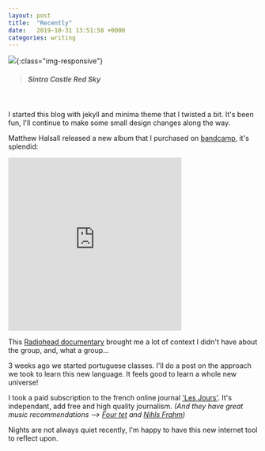 ```yaml
---
layout: post
title:  "Recently"
date:   2019-10-31 13:51:58 +0000
categories: writing
---
```


![](/assets/photos/sintra.jpg){:class="img-responsive"}
> ##### Sintra Castle Red Sky

<br>

I started this blog with jekyll and minima theme that I twisted a bit. It's been fun, I'll continue to make some small design changes along the way. 

Matthew Halsall released a new album that I purchased on [bandcamp](https://bandcamp.com/), it's splendid:
<iframe style="border: 0; width: 350px; height: 350px;" src="https://bandcamp.com/EmbeddedPlayer/album=1352949287/size=large/bgcol=ffffff/linkcol=e99708/minimal=true/transparent=true/" seamless><a href="http://matthewhalsall.bandcamp.com/album/oneness">Oneness by Matthew Halsall</a></iframe>
<br>

This [Radiohead documentary](https://www.arte.tv/fr/videos/082766-000-A/le-monde-selon-radiohead/) brought me a lot of context I didn't have about the group, and, what a group...

3 weeks ago we started portuguese classes. I'll do a post on the approach we took to learn this new language. It feels good to learn a whole new universe!

I took a paid subscription to the french online journal ['Les Jours'](https://lesjours.fr/).
It's independant, add free and high quality journalism. 
_(And they have great music recommendations --> [Four tet](https://lesjours.fr/obsessions/face-a-face-b/ep11-four-tet-charanjit-singh/) and [Nihls Frahm](https://lesjours.fr/obsessions/face-a-face-b/ep22-nils-frahm-francesco-tristano/))_

Nights are not always quiet recently, I'm happy to have this new internet tool to reflect upon.

